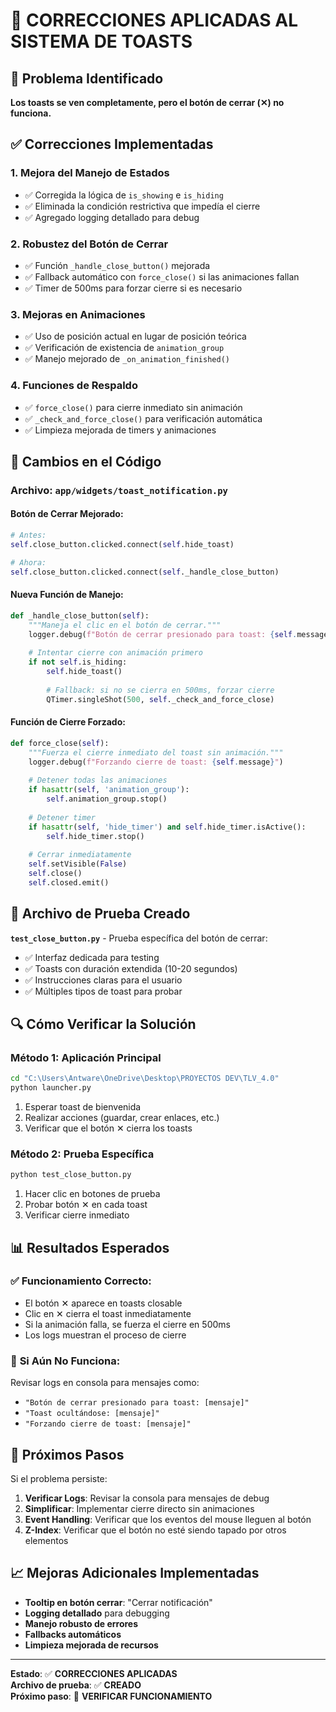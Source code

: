 # 🔧 CORRECCIONES APLICADAS AL SISTEMA DE TOASTS

## 🐛 Problema Identificado
**Los toasts se ven completamente, pero el botón de cerrar (✕) no funciona.**

## ✅ Correcciones Implementadas

### 1. **Mejora del Manejo de Estados**
- ✅ Corregida la lógica de `is_showing` e `is_hiding`
- ✅ Eliminada la condición restrictiva que impedía el cierre
- ✅ Agregado logging detallado para debug

### 2. **Robustez del Botón de Cerrar**
- ✅ Función `_handle_close_button()` mejorada
- ✅ Fallback automático con `force_close()` si las animaciones fallan
- ✅ Timer de 500ms para forzar cierre si es necesario

### 3. **Mejoras en Animaciones**
- ✅ Uso de posición actual en lugar de posición teórica
- ✅ Verificación de existencia de `animation_group`
- ✅ Manejo mejorado de `_on_animation_finished()`

### 4. **Funciones de Respaldo**
- ✅ `force_close()` para cierre inmediato sin animación
- ✅ `_check_and_force_close()` para verificación automática
- ✅ Limpieza mejorada de timers y animaciones

## 📝 Cambios en el Código

### Archivo: `app/widgets/toast_notification.py`

#### **Botón de Cerrar Mejorado:**
```python
# Antes:
self.close_button.clicked.connect(self.hide_toast)

# Ahora:
self.close_button.clicked.connect(self._handle_close_button)
```

#### **Nueva Función de Manejo:**
```python
def _handle_close_button(self):
    """Maneja el clic en el botón de cerrar."""
    logger.debug(f"Botón de cerrar presionado para toast: {self.message}")
    
    # Intentar cierre con animación primero
    if not self.is_hiding:
        self.hide_toast()
        
        # Fallback: si no se cierra en 500ms, forzar cierre
        QTimer.singleShot(500, self._check_and_force_close)
```

#### **Función de Cierre Forzado:**
```python
def force_close(self):
    """Fuerza el cierre inmediato del toast sin animación."""
    logger.debug(f"Forzando cierre de toast: {self.message}")
    
    # Detener todas las animaciones
    if hasattr(self, 'animation_group'):
        self.animation_group.stop()
    
    # Detener timer
    if hasattr(self, 'hide_timer') and self.hide_timer.isActive():
        self.hide_timer.stop()
    
    # Cerrar inmediatamente
    self.setVisible(False)
    self.close()
    self.closed.emit()
```

## 🧪 Archivo de Prueba Creado

**`test_close_button.py`** - Prueba específica del botón de cerrar:
- ✅ Interfaz dedicada para testing
- ✅ Toasts con duración extendida (10-20 segundos)
- ✅ Instrucciones claras para el usuario
- ✅ Múltiples tipos de toast para probar

## 🔍 Cómo Verificar la Solución

### **Método 1: Aplicación Principal**
```bash
cd "C:\Users\Antware\OneDrive\Desktop\PROYECTOS DEV\TLV_4.0"
python launcher.py
```
1. Esperar toast de bienvenida
2. Realizar acciones (guardar, crear enlaces, etc.)
3. Verificar que el botón ✕ cierra los toasts

### **Método 2: Prueba Específica**
```bash
python test_close_button.py
```
1. Hacer clic en botones de prueba
2. Probar botón ✕ en cada toast
3. Verificar cierre inmediato

## 📊 Resultados Esperados

### ✅ **Funcionamiento Correcto:**
- El botón ✕ aparece en toasts closable
- Clic en ✕ cierra el toast inmediatamente
- Si la animación falla, se fuerza el cierre en 500ms
- Los logs muestran el proceso de cierre

### 🐛 **Si Aún No Funciona:**
Revisar logs en consola para mensajes como:
- `"Botón de cerrar presionado para toast: [mensaje]"`
- `"Toast ocultándose: [mensaje]"`
- `"Forzando cierre de toast: [mensaje]"`

## 🔄 Próximos Pasos

Si el problema persiste:

1. **Verificar Logs**: Revisar la consola para mensajes de debug
2. **Simplificar**: Implementar cierre directo sin animaciones
3. **Event Handling**: Verificar que los eventos del mouse lleguen al botón
4. **Z-Index**: Verificar que el botón no esté siendo tapado por otros elementos

## 📈 Mejoras Adicionales Implementadas

- **Tooltip en botón cerrar**: "Cerrar notificación"
- **Logging detallado** para debugging
- **Manejo robusto de errores**
- **Fallbacks automáticos**
- **Limpieza mejorada de recursos**

---

**Estado**: ✅ **CORRECCIONES APLICADAS**  
**Archivo de prueba**: ✅ **CREADO**  
**Próximo paso**: 🧪 **VERIFICAR FUNCIONAMIENTO**